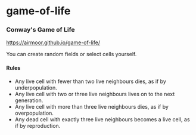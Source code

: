 # game-of-life

### Conway's Game of Life 
https://airmoor.github.io/game-of-life/ 

You can create random fields or select cells yourself.

#### Rules 
* Any live cell with fewer than two live neighbours dies, as if by underpopulation.
* Any live cell with two or three live neighbours lives on to the next generation.
* Any live cell with more than three live neighbours dies, as if by overpopulation.
* Any dead cell with exactly three live neighbours becomes a live cell, as if by reproduction.

